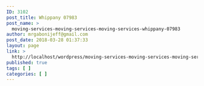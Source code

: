 ```yaml
---
ID: 3102
post_title: Whippany 07983
post_name: >
  moving-services-moving-services-moving-services-whippany-07983
author: mrgabonijeff@gmail.com
post_date: 2018-03-28 01:37:33
layout: page
link: >
  http://localhost/wordpress/moving-services-moving-services-moving-services-whippany-07983/
published: true
tags: [ ]
categories: [ ]
---
```

